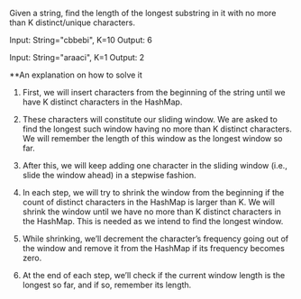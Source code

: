 Given a string, find the length of the longest substring
 in it with no more than K distinct/unique characters.


Input: String="cbbebi", K=10
Output: 6

Input: String="araaci", K=1
Output: 2

**An explanation on how to solve it


 1. First, we will insert characters 
from the beginning of the string 
until we have K distinct characters in the HashMap.

2. These characters will constitute our sliding window. 
We are asked to find the longest such window having 
no more than K distinct characters. 
We will remember the length of this window as 
the longest window so far.

3. After this, we will keep adding one
 character in the sliding window
 (i.e., slide the window ahead) in a stepwise fashion.

4. In each step, we will try to shrink the window
 from the beginning if the count of distinct characters 
 in the HashMap is larger than K. 
 We will shrink the window until we have no 
 more than K distinct characters in the HashMap.
 This is needed as we intend to find the longest window.

5. While shrinking, we’ll decrement the 
 character’s frequency going out of the window 
 and remove it from the HashMap if its frequency
  becomes zero.

6. At the end of each step, 
we’ll check if the current window length is the 
longest so far, and if so, remember its length.